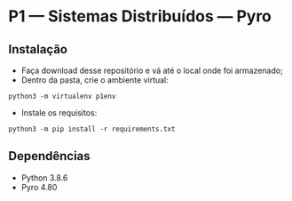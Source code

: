 # P1 — Sistemas Distribuídos — Pyro

## Instalação
* Faça download desse repositório e vá até o local onde foi armazenado;
* Dentro da pasta, crie o ambiente virtual:

```shell
python3 -m virtualenv p1env
```

* Instale os requisitos:

```shell
python3 -m pip install -r requirements.txt
```

## Dependências
* Python 3.8.6
* Pyro 4.80